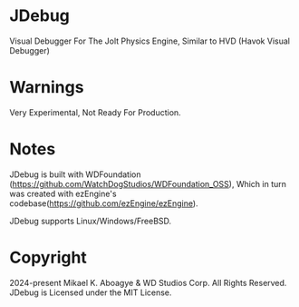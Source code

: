 # JDebug

Visual Debugger For The Jolt Physics Engine, Similar to HVD (Havok Visual Debugger)

# Warnings

Very Experimental, Not Ready For Production.


# Notes
JDebug is built with WDFoundation (https://github.com/WatchDogStudios/WDFoundation_OSS), Which in turn was created with ezEngine's codebase(https://github.com/ezEngine/ezEngine).

JDebug supports Linux/Windows/FreeBSD.

# Copyright

2024-present Mikael K. Aboagye & WD Studios Corp. All Rights Reserved. JDebug is Licensed under the MIT License.

